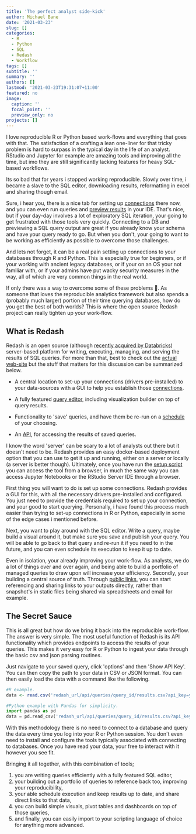 ```yaml
---
title: 'The perfect analyst side-kick'
author: Michael Bane
date: '2021-03-23'
slug: []
categories:
  - R
  - Python
  - SQL
  - Redash
  - Workflow
tags: []
subtitle: ''
summary: ''
authors: []
lastmod: '2021-03-23T19:31:07+11:00'
featured: no
image:
  caption: ''
  focal_point: ''
  preview_only: no
projects: []
---
```


I love reproducible R or Python based work-flows and everything that goes with that. The satisfaction of a crafting a lean one-liner for that tricky problem is hard to surpass in the typical day in the life of an analyst. RStudio and Jupyter for example are amazing tools and improving all the time, but imo they are still significantly lacking features for heavy SQL-based workflows.

Its so bad that for years i stopped working reproducible. Slowly over time, i became a slave to the SQL editor, downloading results, reformatting in excel and sharing though email.

Sure, i hear you, there is a nice tab for setting up [connections](https://support.rstudio.com/hc/en-us/articles/115010915687-Using-RStudio-Connections) there now, and you can even run queries and [preview results](https://blog.rstudio.com/2018/10/02/rstudio-1-2-preview-sql/) in your IDE. That's nice, but if your day-day involves a lot of exploratory SQL iteration, your going to get frustrated with those tools very quickly. Connecting to a DB and previewing a SQL query output are great if you already know your schema and have your query ready to go. But when you don't, your going to want to be working as efficiently as possible to overcome those challenges.

And lets not forget, it can be a real pain setting up connections to your databases through R and Python. This is especially true for beginners, or if your working with ancient legacy databases, or if your on an OS your not familiar with, or if your admins have put wacky security measures in the way, all of which are very common things in the real world.

If only there was a way to overcome some of these problems 🤔. As someone that loves the reproducible analytics framework but also spends a (probably much larger) portion of their time querying databases, how do you get the best of both worlds? This is where the open source Redash project can really tighten up your work-flow.

## What is Redash

Redash is an open source (although [recently acquired by Databricks](https://blog.redash.io/redash-joins-databricks/)) server-based platform for writing, executing, managing, and serving the results of SQL queries. For more than that, best to check out the [actual web-site](https://redash.io/) but the stuff that matters for this discussion can be summarized below.

-   A central location to set-up your connections (drivers pre-installed) to your data-sources with a GUI to help you establish those [connections](https://redash.io/integrations/).

-   A fully featured [query editor](https://redash.io/help/user-guide/querying/writing-queries), including visualization builder on top of query results.

-   Functionality to 'save' queries, and have them be re-run on a [schedule](https://redash.io/help/user-guide/querying/scheduling-a-query) of your choosing.

-   An [API](https://redash.io/help/user-guide/integrations-and-api/api), for accessing the results of saved queries.

I know the word 'server' can be scary to a lot of analysts out there but it doesn't need to be. Redash provides an easy docker-based deployment option that you can use to get it up and running, either on a server or locally (a server is better though). Ultimately, once you have run the [setup script](https://redash.io/help/open-source/setup#docker) you can access the tool from a browser, in much the same way you can access Jupyter Notebooks or the RStudio Server IDE through a browser.

First thing you will want to do is set up some connections. Redash provides a GUI for this, with all the necessary drivers pre-installed and configured. You just need to provide the credentials required to set up your connection, and your good to start querying. Personally, i have found this process much easier than trying to set-up connections in R or Python, especially in some of the edge cases i mentioned before.

Next, you want to play around with the SQL editor. Write a query, maybe build a visual around it, but make sure you save and publish your query. You will be able to go back to that query and re-run it if you need to in the future, and you can even schedule its execution to keep it up to date.

Even in isolation, your already improving your work-flow. As analysts, we do a lot of things over and over again, and being able to build a portfolio of managed queries to draw upon will increase your efficiency. Secondly, your building a central source of truth. Through [public links](https://redash.io/help/user-guide/dashboards/sharing-dashboards), you can start referencing and sharing links to your outputs directly, rather than snapshot's in static files being shared via spreadsheets and email for example.

## The Secret Sauce

This is all great but how do we bring it back into the reproducible work-flow. The answer is very simple. The most useful function of Redash is its API functionality which provides endpoints to access the results of your queries. This makes it very easy for R or Python to ingest your data through the basic csv and json parsing routines.

Just navigate to your saved query, click 'options' and then 'Show API Key'. You can then copy the path to your data in CSV or JSON format. You can then easily load the data with a command like the following.


```r
#R example.
data <- read.csv('redash_url/api/queries/query_id/results.csv?api_key=your_api_key')
```


```python
#Python example with Pandas for simplicity.
import pandas as pd
data = pd.read_csv('redash_url/api/queries/query_id/results.csv?api_key=your_api_key')
```

With this methodology there is no need to connect to a database and query the data every time you log into your R or Python session. You don't even need to install and configure the tools typically associated with connecting to databases. Once you have read your data, your free to interact with it however you see fit.

Bringing it all together, with this combination of tools;

1.  you are writing queries efficiently with a fully featured SQL editor,
2.  your building out a portfolio of queries to reference back too, improving your reproducibility,
3.  your able schedule execution and keep results up to date, and share direct links to that data,
4.  you can build simple visuals, pivot tables and dashboards on top of those queries,
5.  and finally, you can easily import to your scripting language of choice for anything more advanced.
